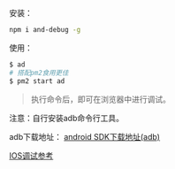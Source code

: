 安装：

```bash
npm i and-debug -g
```

使用：

```bash
$ ad
# 搭配pm2食用更佳
$ pm2 start ad
```

> 执行命令后，即可在浏览器中进行调试。



注意：自行安装adb命令行工具。

adb下载地址： [android SDK下载地址(adb)](https://developer.android.com/studio/releases/platform-tools?hl=zh-cn)

[IOS调试参考](https://github.com/JInann/note/blob/master/IOSWebview%E8%B0%83%E8%AF%95.md)





